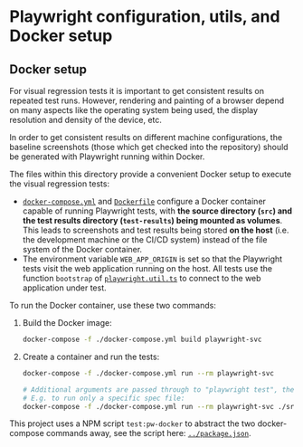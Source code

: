 # Playwright configuration, utils, and Docker setup

## Docker setup

For visual regression tests it is important to get consistent results on repeated test runs. However, rendering and painting of a browser depend on many aspects like the operating system being used, the display resolution and density of the device, etc.

In order to get consistent results on different machine configurations, the baseline screenshots (those which get checked into the repository) should be generated with Playwright running within Docker.

The files within this directory provide a convenient Docker setup to execute the visual regression tests:

- [`docker-compose.yml`](./docker-compose.yml) and [`Dockerfile`](./Dockerfile) configure a Docker container capable of running Playwright tests, with **the source directory (`src`) and the test results directory (`test-results`) being mounted as volumes**. This leads to screenshots and test results being stored **on the host** (i.e. the development machine or the CI/CD system) instead of the file system of the Docker container.
- The environment variable `WEB_APP_ORIGIN` is set so that the Playwright tests visit the web application running on the host. All tests use the function `bootstrap` of [`playwright.util.ts`](./playwright.util.ts) to connect to the web application under test.

To run the Docker container, use these two commands:

1. Build the Docker image:
   ```sh
   docker-compose -f ./docker-compose.yml build playwright-svc
   ```
2. Create a container and run the tests:

   ```sh
   docker-compose -f ./docker-compose.yml run --rm playwright-svc

   # Additional arguments are passed through to "playwright test", therefore you can use all CLI options from here: https://playwright.dev/docs/test-cli.
   # E.g. to run only a specific spec file:
   docker-compose -f ./docker-compose.yml run --rm playwright-svc ./src/ui/shell/Shell.visual.spec.ts
   ```

This project uses a NPM script `test:pw-docker` to abstract the two docker-compose commands away, see the script here: [`../package.json`](../package.json).

